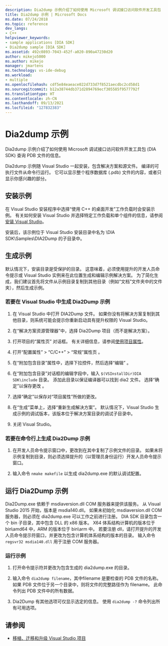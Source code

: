 ```yaml
---
description: Dia2dump 示例介绍了如何使用 Microsoft 调试接口访问软件开发工具包 (DIA SDK) 查询 PDB 文件的信息。
title: Dia2dump 示例 | Microsoft Docs
ms.date: 07/24/2018
ms.topic: reference
dev_langs:
- C++
helpviewer_keywords:
- sample applications [DIA SDK]
- Dia2dump sample [DIA SDK]
ms.assetid: 492c0893-7043-452f-a020-890a47230d20
author: mikejo5000
ms.author: mikejo
manager: jmartens
ms.technology: vs-ide-debug
ms.workload:
- multiple
ms.openlocfilehash: cdf5e84eaeace022d733d7f8521aecdbc2cd58d1
ms.sourcegitcommit: b12a38744db371d2894769ecf305585f9577792f
ms.translationtype: HT
ms.contentlocale: zh-CN
ms.lasthandoff: 09/13/2021
ms.locfileid: "127832383"
---
```

# <a name="dia2dump-sample"></a>Dia2dump 示例

Dia2dump 示例介绍了如何使用 Microsoft 调试接口访问软件开发工具包 (DIA SDK) 查询 PDB 文件的信息。

Dia2dump 示例随 Visual Studio 一起安装，包含解决方案和源文件。 编译的可执行文件从命令行运行。 它可以显示整个程序数据库 (.pdb) 文件的内容，或者只显示你感兴趣的部分。

## <a name="install-the-sample"></a>安装示例

在 Visual Studio 安装程序中选择“使用 C++ 的桌面开发”工作负载时会安装示例。 有关如何安装 Visual Studio 并选择特定工作负载和单个组件的信息，请参阅[安装 Visual Studio](../../install/install-visual-studio.md)。

安装后，该示例位于 Visual Studio 安装目录中名为 \DIA SDK\Samples\DIA2Dump 的子目录中。

## <a name="build-the-sample"></a>生成示例

默认情况下，安装目录是受保护的目录。 这意味着，必须使用提升的开发人员命令提示或 Visual Studio 实例来在此位置生成和编辑示例解决方案。 为了简化生成，我们建议首先将文件从示例目录复制到其他目录（例如“文档”文件夹中的文件夹），然后生成示例。

### <a name="to-build-the-dia2dump-sample-in-visual-studio"></a>若要在 Visual Studio 中生成 Dia2Dump 示例

1. 在 Visual Studio 中打开 DIA2Dump 文件。 如果你没有将解决方案复制到其他目录，则系统可能会提示你重新启动具有提升权限的 Visual Studio。

1. 在“解决方案资源管理器”中，选择 Dia2Dump 项目（而不是解决方案）。

1. 打开项目的“属性页”  对话框。 有关详细信息，请参阅[使用项目属性](/cpp/build/working-with-project-properties)。

1. 打开“配置属性” > “C/C++” > “常规”属性页  。

1. 在“附加包含目录”属性中，选择下拉控件，然后选择“编辑” 。

1. 在“附加包含目录”对话框的编辑字段中，输入 `$(VSInstallDir)DIA SDK\include` 目录。 添加此目录以保证编译器可以找到 dia2 文件。 选择“确定”以保存更改  。

1. 选择“确定”以保存对“项目属性”所做的更改。

1. 在“生成”菜单上，选择“重新生成解决方案”。 默认情况下，Visual Studio 生成示例的调试版本，该版本位于解决方案目录的调试子目录中。

1. 关闭 Visual Studio。

### <a name="to-build-the-dia2dump-sample-at-the-command-line"></a>若要在命令行上生成 Dia2Dump 示例

1. 在开发人员命令提示窗口中，更改到在其中复制了示例文件的目录。 如果未将示例复制到目录，则必须选择提升的（以管理员身份运行）开发人员命令提示窗口。

1. 输入命令 `nmake makefile` 以生成 dia2dump.exe 的默认调试配置。

## <a name="run-the-dia2dump-sample"></a>运行 Dia2Dump 示例

Dia2Dump.exe 依赖于 msdiaversion.dll COM 服务器来提供该服务。 从 Visual Studio 2015 开始，版本是 msdia140.dll。 如果未初始化 msdiaversion.dll COM 服务器，则必须在 dia2dump.exe 可以工作之前进行注册。 DIA SDK 目录包含一个 bin 子目录，其中包含 DLL 的 x86 版本。 X64 体系结构计算机的版本位于 bin\amd64 中，ARM 的版本位于 bin\arm 中。 若要注册 dll，请打开提升的开发人员命令提示符窗口，并更改为包含计算机体系结构的版本的目录。 输入命令 `regsvr32 msdia140.dll` 用于注册 COM 服务器。

### <a name="to-run-the-sample"></a>运行示例

1. 打开命令提示符并更改为包含生成的 dia2dump.exe 的目录。

1. 输入命令 `dia2dump filename`，其中filename 是要检查的 PDB 文件的名称。 如果 PDB 文件位于另一个目录中，则将文件的完整路径作为 filename。 此命令列出 PDB 文件中的所有数据。

1. Dia2Dump 有其他选项可仅显示选定的信息。 使用 `dia2dump -?` 命令列出所有可用选项。

## <a name="see-also"></a>请参阅

- [移植、迁移和升级 Visual Studio 项目](../../porting/port-migrate-and-upgrade-visual-studio-projects.md)
